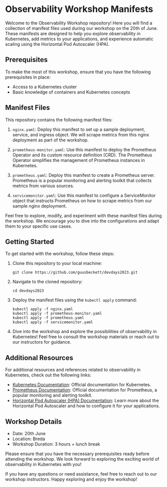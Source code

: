 # Observability Workshop Manifests

Welcome to the Observability Workshop repository! Here you will find a collection of manifest files used during our workshop on the 20th of June. These manifests are designed to help you explore observability in Kubernetes, add metrics to your applications, and experience automatic scaling using the Horizontal Pod Autoscaler (HPA).

## Prerequisites
To make the most of this workshop, ensure that you have the following prerequisites in place:
- Access to a Kubernetes cluster
- Basic knowledge of containers and Kubernetes concepts

## Manifest Files
This repository contains the following manifest files:

1. `nginx.yaml`: Deploy this manifest to set up a sample deployment, service, and ingress object. We will scrape metrics from this nginx deployment as part of the workshop.

2. `prometheus-monitor.yaml`: Use this manifest to deploy the Prometheus Operator and its custom resource definition (CRD). The Prometheus Operator simplifies the management of Prometheus instances in Kubernetes.

3. `prometheus.yaml`: Deploy this manifest to create a Prometheus server. Prometheus is a popular monitoring and alerting toolkit that collects metrics from various sources.

4. `servicemonitor.yaml`: Use this manifest to configure a ServiceMonitor object that instructs Prometheus on how to scrape metrics from our sample nginx deployment.

Feel free to explore, modify, and experiment with these manifest files during the workshop. We encourage you to dive into the configurations and adapt them to your specific use cases.

## Getting Started
To get started with the workshop, follow these steps:

1. Clone this repository to your local machine:
   ```
   git clone https://github.com/guusbeckett/devdays2023.git
   ```

2. Navigate to the cloned repository:
   ```
   cd devdays2023
   ```

3. Deploy the manifest files using the `kubectl apply` command:
   ```
   kubectl apply -f nginx.yaml
   kubectl apply -f prometheus-monitor.yaml
   kubectl apply -f prometheus.yaml
   kubectl apply -f servicemonitor.yaml
   ```

4. Dive into the workshop and explore the possibilities of observability in Kubernetes! Feel free to consult the workshop materials or reach out to our instructors for guidance.

## Additional Resources
For additional resources and references related to observability in Kubernetes, check out the following links:

- [Kubernetes Documentation](https://kubernetes.io/docs/home/): Official documentation for Kubernetes.
- [Prometheus Documentation](https://prometheus.io/docs/): Official documentation for Prometheus, a popular monitoring and alerting toolkit.
- [Horizontal Pod Autoscaler (HPA) Documentation](https://kubernetes.io/docs/tasks/run-application/horizontal-pod-autoscale/): Learn more about the Horizontal Pod Autoscaler and how to configure it for your applications.

## Workshop Details
- Date: 20th June
- Location: Breda
- Workshop Duration: 3 hours + lunch break

Please ensure that you have the necessary prerequisites ready before attending the workshop. We look forward to exploring the exciting world of observability in Kubernetes with you!

If you have any questions or need assistance, feel free to reach out to our workshop instructors. Happy exploring and enjoy the workshop!
